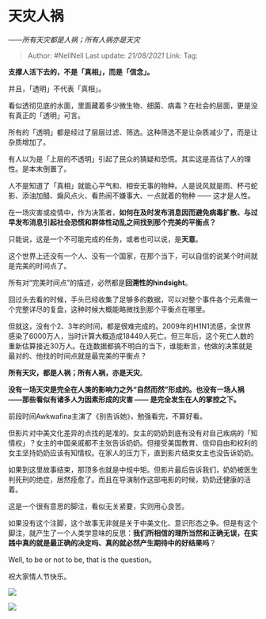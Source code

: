 # 天灾人祸
*——所有天灾都是人祸；所有人祸亦是天灾*

> Author: #NellNell
> Last update: *21/08/2021*
> Link:
> Tag:

**支撑人活下去的，不是「真相」，而是「信念」。**

并且，「透明」不代表「真相」。

看似透彻见底的水面，里面藏着多少微生物、细菌、病毒？在社会的层面，更是没有真正的「透明」可言。

所有的「透明」都是经过了层层过滤、筛选。这种筛选不是让杂质减少了，而是让杂质增加了。

有人以为是「上层的不透明」引起了民众的猜疑和恐慌。其实这是高估了人的理性。是本末倒置了。

人不是知道了「真相」就能心平气和、相安无事的物种。人是说风就是雨、杯弓蛇影、添油加醋、煽风点火、看热闹不嫌事大、一点就着的物种 —— 这才是人性。

在一场灾害或疫情中，作为决策者，**如何在及时发布消息因而避免病毒扩散、与过早发布消息引起社会恐慌和群体性动乱之间找到那个完美的平衡点？**

只能说，这是一个不可能完成的任务，或者也可以说，是**天意**。

这个世界上还没有一个人、没有一个国家，在那个当下，可以自信的说某个时间就是完美的时间点了。

所有对“完美时间点”的描述，必然都是**回溯性的hindsight**。

回过头去看的时候，手头已经收集了足够多的数据，可以对整个事件各个元素做一个完整详尽的复盘，这种时候大概能略微找到那个平衡点在哪里。

但就这，没有个2、3年的时间，都是很难完成的。2009年的H1N1流感，全世界感染了6000万人，当时计算大概造成18449人死亡。但三年后，这个死亡人数的重新估算接近30万人。在连数据都搞不明白的当下，谁能断言，他做的决策就是最对的、他找的时间点就是最完美的平衡点？

**所有天灾，都是人祸；所有人祸，亦是天灾**。

**没有一场天灾是完全在人类的影响力之外“自然而然”形成的。也没有一场人祸 ——那些看似有诸多人为因素形成的灾害 —— 是完全发生在人的掌控之下。**

前段时间Awkwafina主演了《别告诉她》，勉强看完，不算好看。

但影片对中美文化差异的点找的是准的。女主的奶奶到底有没有对自己疾病的「知情权」？女主的中国亲戚都不主张告诉奶奶。但接受美国教育、信仰自由和权利的女主坚持奶奶应该有知情权。在家人的压力下，直到影片结束女主也没告诉奶奶。

如果到这里故事结束，那顶多也就是中规中矩。但影片最后告诉我们，奶奶被医生判死刑的绝症，居然痊愈了。而且在导演制作这部电影的时候，奶奶还健康的活着。

这是一个很有意思的脚注，看似无关紧要，实则用心良苦。

如果没有这个注脚，这个故事无非就是关于中美文化、意识形态之争。但是有这个脚注，就产生了一个人类学意味的反思：**我们所相信的理所当然和正确无误，在实践中真的就是最正确的决定吗、真的就必然产生期待中的好结果吗**？

Well, to be or not to be, that is the question。

祝大家情人节快乐。

![](https://pic4.zhimg.com/v2-aecafa27696eb6926130ce54d15fa1a3_b.jpg)

![](https://pic4.zhimg.com/80/v2-aecafa27696eb6926130ce54d15fa1a3_720w.jpg)
